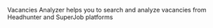Vacancies Analyzer helps you to search and analyze vacancies from Headhunter and SuperJob platforms
